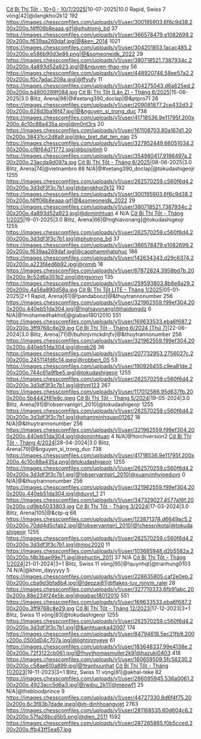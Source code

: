 <a href="https://www.chess.com/tournament/live/c-b-th-tt--100--1072025-5792195" target="_top">Cờ Bí Thí Tốt - 10+0 - 10/7/2025</a>|10-07-2025|10.0 Rapid, Swiss 7 vòng|42|@dangkhoi2k12 192 https://images.chesscomfiles.com/uploads/v1/user/300195903.6f6c9d38.200x200o.f4ff06b8eaaa.gif|@phutrong_bd 37 https://images.chesscomfiles.com/uploads/v1/user/366578479.e1082699.200x200o.f639aa269daf.jpg|@&ken_2014 1021 https://images.chesscomfiles.com/uploads/v1/user/304201853.1acac485.200x200o.e586b90d3e86.png|@&someoneidk_2022 29 https://images.chesscomfiles.com/uploads/v1/user/380718521.7387934c.200x200o.4a893d52a923.jpg|@&nguyen-thao-my 56 https://images.chesscomfiles.com/uploads/v1/user/448920746.58ee57a2.200x200o.f0c7adac209a.jpg|@ffyufy 11 https://images.chesscomfiles.com/uploads/v1/user/304275043.d6a625ed.200x200o.b4800289f084.jpg
<a href="https://www.chess.com/tournament/live/arena/c-b-th-tt-ln-2--thng-62025-4283921" target="_top">Cờ Bí Thí Tốt (Lần 2) - Tháng 6/2025</a>|15-06-2025|3.0 Blitz, Arena|98|@#xetang390_doclap|@&ptpro71 26 https://images.chesscomfiles.com/uploads/v1/user/209081877.2ce432d3.200x200o.628d3ba16f47.jpg|@&nguyen_si_trong_duc 738 https://images.chesscomfiles.com/uploads/v1/user/41718536.9e11795f.200x200o.4c10c88a435a.png|@m0nt3rs 20 https://images.chesscomfiles.com/uploads/v1/user/161108703.80a167d1.200x200o.38431cc2d8a9.jpg|@ko_biet_dat_ten_nao 25 https://images.chesscomfiles.com/uploads/v1/user/327952449.66051034.200x200o.cf8f64d71772.jpg|@boiisitinh 0 https://images.chesscomfiles.com/uploads/v1/user/354980417.9198497a.200x200o.23acda9d097a.jpg
<a href="https://www.chess.com/tournament/live/arena/c-b-th-tt--thng-62025-4267431" target="_top">Cờ Bí Thí Tốt - Tháng 6/2025</a>|08-06-2025|3.0 Blitz, Arena|74|@vietnambro 88 N/A|@#xetang390_doclap|@tokudashigeojr 1255 https://images.chesscomfiles.com/uploads/v1/user/262570259.c560f6d4.200x200o.3d3df3f3c7b1.jpg|@dangkhoi2k12 192 https://images.chesscomfiles.com/uploads/v1/user/300195903.6f6c9d38.200x200o.f4ff06b8eaaa.gif|@&someoneidk_2022 29 https://images.chesscomfiles.com/uploads/v1/user/380718521.7387934c.200x200o.4a893d52a923.jpg|@dominhtuan 4 N/A
<a href="https://www.chess.com/tournament/live/arena/c-b-th-tt--thng-12025-3948057" target="_top">Cờ Bí Thí Tốt - Tháng 1/2025</a>|19-01-2025|3.0 Blitz, Arena|66|@!nghiavonang|@tokudashigeojr 1255 https://images.chesscomfiles.com/uploads/v1/user/262570259.c560f6d4.200x200o.3d3df3f3c7b1.jpg|@phutrong_bd 37 https://images.chesscomfiles.com/uploads/v1/user/366578479.e1082699.200x200o.f639aa269daf.jpg|@caophamnhatphuc 186 https://images.chesscomfiles.com/uploads/v1/user/142634343.d29c6374.200x200o.a223f4ed6b92.jpg|@nimib 18 https://images.chesscomfiles.com/uploads/v1/user/67872824.3958bd7b.200x200o.9c52d6a351b2.png|@trgsonvn 135 https://images.chesscomfiles.com/uploads/v1/user/259593803.8b6e8a29.200x200o.4a58a890d58a.jpg
<a href="https://www.chess.com/tournament/live/arena/c-b-th-tt-lite--thng-12025-3921683" target="_top">Cờ Bí Thí Tốt LITE - Tháng 1/2025</a>|05-01-2025|2+1 Rapid, Arena|61|@!pandabooz|@&thuytrannonumber 256 https://images.chesscomfiles.com/uploads/v1/user/321962559.f99ef304.200x200o.440eb51da304.jpg|@!nghiavonang|@haidongdz 6 N/A|@!mohamedhakhid|@giabao18012010 551 https://images.chesscomfiles.com/uploads/v1/user/169633533.eba6f687.200x200o.3ff9768c8e29.jpg
<a href="https://www.chess.com/tournament/live/arena/c-b-th-tt--thng-62024-th-7-3463795" target="_top">Cờ Bí Thí Tốt - Tháng 6/2024 (Thứ 7)</a>|22-06-2024|3.0 Blitz, Arena|71|@/buhinjvmckdnjfv|@&thuytrannonumber 256 https://images.chesscomfiles.com/uploads/v1/user/321962559.f99ef304.200x200o.440eb51da304.jpg|@nqb26 36 https://images.chesscomfiles.com/uploads/v1/user/207732953.2756027c.200x200o.245114fd6c14.jpeg|@robbert_05 53 https://images.chesscomfiles.com/uploads/v1/user/190926455.c9ea81de.200x200o.744c61a9fbe5.jpg|@tokudashigeojr 1255 https://images.chesscomfiles.com/uploads/v1/user/262570259.c560f6d4.200x200o.3d3df3f3c7b1.jpg|@thml123 267 https://images.chesscomfiles.com/uploads/v1/user/117012586.95d637fb.200x200o.5b4442f81e8c.jpeg
<a href="https://www.chess.com/tournament/live/arena/c-b-th-tt--thng-52024-3394346" target="_top">Cờ Bí Thí Tốt - Tháng 5/2024</a>|19-05-2024|3.0 Blitz, Arena|91|@!observantgirl_2010|@tokudashigeojr 1255 https://images.chesscomfiles.com/uploads/v1/user/262570259.c560f6d4.200x200o.3d3df3f3c7b1.jpg|@phamminhquan01267 18 N/A|@&thuytrannonumber 256 https://images.chesscomfiles.com/uploads/v1/user/321962559.f99ef304.200x200o.440eb51da304.jpg|@dominhtuan 4 N/A|@!torchversion2
<a href="https://www.chess.com/tournament/live/arena/c-b-th-tt--thng-42024-3341354" target="_top">Cờ Bí Thí Tốt - Tháng 4/2024</a>|28-04-2024|3.0 Blitz, Arena|79|@&nguyen_si_trong_duc 738 https://images.chesscomfiles.com/uploads/v1/user/41718536.9e11795f.200x200o.4c10c88a435a.png|@tokudashigeojr 1255 https://images.chesscomfiles.com/uploads/v1/user/262570259.c560f6d4.200x200o.3d3df3f3c7b1.jpg|@!observantgirl_2010|@xuanvinhvioeduvn 0 N/A|@&thuytrannonumber 256 https://images.chesscomfiles.com/uploads/v1/user/321962559.f99ef304.200x200o.440eb51da304.jpg|@duyyt_1 21 https://images.chesscomfiles.com/uploads/v1/user/347329027.4577a16f.200x200o.cd9bb5033803.jpg
<a href="https://www.chess.com/tournament/live/arena/c-b-th-tt--thng-32024-3264849" target="_top">Cờ Bí Thí Tốt - Tháng 3/2024</a>|17-03-2024|3.0 Blitz, Arena|105|@&ctp-q 66 https://images.chesscomfiles.com/uploads/v1/user/123871378.d6649ac5.200x200o.70dd4d5cfab2.jpg|@!observantgirl_2010|@!chessnikota|@tokudashigeojr 1255 https://images.chesscomfiles.com/uploads/v1/user/262570259.c560f6d4.200x200o.3d3df3f3c7b1.jpg|@moc2020 11 https://images.chesscomfiles.com/uploads/v1/user/103685948.d2b5582a.200x200o.f4b3bae99e71.jpg|@phuctin_2011 37 N/A
<a href="https://www.chess.com/tournament/live/c-b-th-tt--thng-12024-4519695" target="_top">Cờ Bí Thí Tốt - Tháng 1/2024</a>|21-01-2024|3+1 Blitz, Swiss 11 vòng|95|@!quynhqt|@tranhung0103 74 N/A|@khim_dayyyyy 5 https://images.chesscomfiles.com/uploads/v1/user/228635805.caf2e0eb.200x200o.cba9d3bfa8b4.jpg|@!depzai81|@flakes-luv_ninym_ralei 28 https://images.chesscomfiles.com/uploads/v1/user/327710333.6fb91abc.200x200o.88e234f24e5b.jpg|@giabao18012010 551 https://images.chesscomfiles.com/uploads/v1/user/169633533.eba6f687.200x200o.3ff9768c8e29.jpg
<a href="https://www.chess.com/tournament/live/c-b-th-tt---thng-122023-4451780" target="_top">Cờ Bí Thí Tốt - Tháng 12/2023</a>|17-12-2023|3+1 Blitz, Swiss 11 vòng|83|@tokudashigeojr 1255 https://images.chesscomfiles.com/uploads/v1/user/262570259.c560f6d4.200x200o.3d3df3f3c7b1.jpg|@&anhtuanka42007 174 https://images.chesscomfiles.com/uploads/v1/user/84794618.5ec21fb9.200x200o.0500d04c707a.jpg|@lightinmyeye 61 https://images.chesscomfiles.com/uploads/v1/user/183648337.99e4138e.200x200o.72f3122cb061.jpg|@!huythomasmuller2k9|@hazuki0403 418 https://images.chesscomfiles.com/uploads/v1/user/160659509.5fc56230.200x200o.c58ae610a899.jpg|@!tranhuunhat
<a href="https://www.chess.com/tournament/live/c-b-th-tt---thng-112023-4388644" target="_top">Cờ Bí Thí Tốt - Tháng 11/2023</a>|19-11-2023|3+1 Blitz, Swiss 11 vòng|81|@akhal-teke 82 https://images.chesscomfiles.com/uploads/v1/user/286095945.536a0061.200x200o.4923acc5d6a3.jpg|@/wibu_2k11|@meowf1 25 N/A|@thebloodprince 9 https://images.chesscomfiles.com/uploads/v1/user/44727330.8d6f4f75.200x200o.6c3f83b7dade.jpeg|@m-dinhhoangviet 2763 https://images.chesscomfiles.com/uploads/v1/user/281168535.60d604c6.200x200o.57fa28bcd5b5.png|@dien_2511 1592 https://images.chesscomfiles.com/uploads/v1/user/287265885.f0b5cced.200x200o.ffb43ff5ea67.jpg
